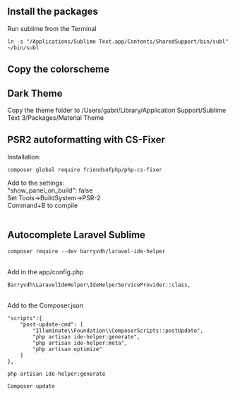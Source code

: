 ## Install the packages
Run sublime from the Terminal
```
ln -s "/Applications/Sublime Text.app/Contents/SharedSupport/bin/subl" ~/bin/subl
```

## Copy the colorscheme

## Dark Theme
Copy the theme folder to 
/Users/gabri/Library/Application Support/Sublime Text 3/Packages/Material Theme
<br>

## PSR2 autoformatting with CS-Fixer
Installation:
```
composer global require friendsofphp/php-cs-fixer
```
Add to the settings:<br>
"show_panel_on_build": false<br>
Set Tools->BuildSystem->PSR-2<br>
Command+B to compile<br><br>

## Autocomplete Laravel Sublime

```
composer require --dev barryvdh/laravel-ide-helper
```

<br>
Add in the app/config.php

```
Barryvdh\LaravelIdeHelper\IdeHelperServiceProvider::class,
```

<br>
Add to the Composer.json<br>

```
"scripts":{
    "post-update-cmd": [
        "Illuminate\\Foundation\\ComposerScripts::postUpdate",
        "php artisan ide-helper:generate",
        "php artisan ide-helper:meta",
        "php artisan optimize"
    ]
},
```

```
php artisan ide-helper:generate

Composer update
```
